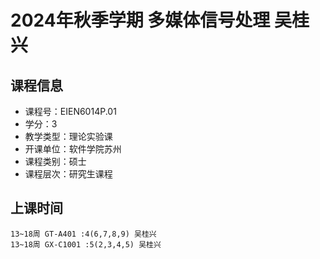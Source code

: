 # 2024年秋季学期 多媒体信号处理 吴桂兴






## 课程信息

- 课程号：EIEN6014P.01
- 学分：3
- 教学类型：理论实验课
- 开课单位：软件学院苏州
- 课程类别：硕士
- 课程层次：研究生课程

## 上课时间

```
13~18周 GT-A401 :4(6,7,8,9) 吴桂兴
13~18周 GX-C1001 :5(2,3,4,5) 吴桂兴
```

